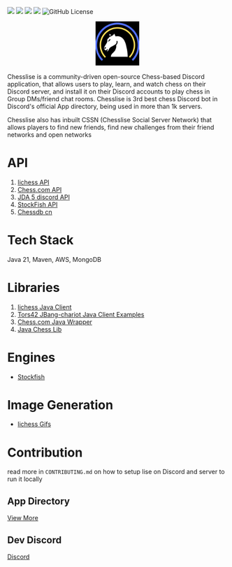 ![](https://img.shields.io/badge/Status-Verified%20Discord%20Bot-brightgreen)
![](https://img.shields.io/badge/Status-Online-brightgreen)
![](https://img.shields.io/badge/Discord%20API-JDA-purple)
![](https://img.shields.io/badge/Available%20On-Discord%20App%20Directory%20-blue)
![GitHub License](https://img.shields.io/github/license/jalpp/Chesslise)


<p align="center">
  <img src="https://raw.githubusercontent.com/jalpp/DojoIcons/dd7365ea7d768fe17056d9b14ee6740c2bf4e261/oldIcons/Black%20Blue%20White%20Tactical%20eSports%20Discord%20Logo.png" alt="ChessLise" width=20% height=20% />
</p>

Chesslise is a community-driven open-source Chess-based Discord application, that allows users to play, learn, and watch chess on their Discord server, and install it on their Discord accounts to play chess in Group DMs/friend chat rooms. Chesslise is 3rd best chess Discord bot in Discord's official App directory, being used in more than 1k servers.

Chesslise also has inbuilt CSSN (Chesslise Social Server Network) that allows players to find new friends, find new challenges from their friend networks and open networks


# API

 1. [lichess API](https://lichess.org/api) 
 2. [Chess.com API](https://github.com/sornerol/chess-com-pubapi-java-wrapper)
 3. [JDA 5 discord API](https://github.com/DV8FromTheWorld/JDA)
 4. [StockFish API](https://stockfish.online/)
5. [Chessdb cn](https://chessdb.cn/cloudbookc_info_en.html)
 
 # Tech Stack
Java 21, Maven, AWS, MongoDB

# Libraries

 1. [lichess Java Client](https://github.com/tors42/chariot) 
 2. [Tors42 JBang-chariot Java Client Examples](https://github.com/tors42/jbang-chariot)
 3. [Chess.com Java Wrapper](https://github.com/sornerol/chess-com-pubapi-java-wrapper)
 4. [Java Chess Lib](https://github.com/bhlangonijr/chesslib)

# Engines

- [Stockfish](https://stockfishchess.org/)

# Image Generation
- [lichess Gifs](https://github.com/lichess-org/lila-gif)

# Contribution
read more in `CONTRIBUTING.md` on how to setup lise on Discord and server to run it locally


## App Directory 
[View More](https://discord.com/application-directory/930544707300393021)

## Dev Discord
[Discord](https://discord.gg/T2eH3tQjKC)









